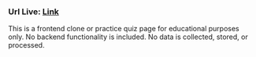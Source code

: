 ### Url Live: [Link](https://ivanajeo.github.io/simple-quiz-ui/)

This is a frontend clone or practice quiz page for educational purposes only. 
No backend functionality is included. No data is collected, stored, or processed.
